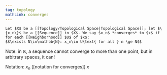 ```yaml
---
tag: topology
mathLink: converges
---
```

```ad-def
Let $X$ be a [[Topology/Topological Space|Topological Space]]; let $\{x_n\}$ be a [[Sequence]] in $X$. We say $x_n$ *converges* to $x$ if for each [[Neighborhood]] $U$ of $x$:
$$\exists N\in\mathbb{N}: x_n\in U\text{ for all } n \ge N$$
```

Note: in $\mathbb{R}$, a sequence cannot converge to more than one point, but in arbitrary spaces, it can!

Notation: $x_n$ [[notation for converges]] $x$
